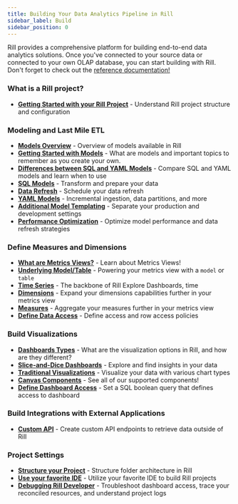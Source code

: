```yaml
---
title: Building Your Data Analytics Pipeline in Rill
sidebar_label: Build
sidebar_position: 0
---
```


Rill provides a comprehensive platform for building end-to-end data analytics solutions. Once you've connected to your source data or connected to your own OLAP database, you can start building with Rill. Don't forget to check out the [reference documentation!](/reference/project-files)

### What is a Rill project?
- [**Getting Started with your Rill Project**](/build/getting-started) - Understand Rill project structure and configuration

### Modeling and Last Mile ETL
- [**Models Overview**](/build/models) - Overview of models available in Rill
- [**Getting Started with Models**](/build/models/models-101) - What are models and important topics to remember as you create your own.
- [**Differences between SQL and YAML Models**](/build/models/model-differences) - Compare SQL and YAML models and learn when to use 
- [**SQL Models**](/build/models/sql-models) - Transform and prepare your data
- [**Data Refresh**](/build/models/data-refresh) - Schedule your data refresh  
- [**YAML Models**](/build/models/model-differences#yaml-models) - Incremental ingestion, data partitions, and more
- [**Additional Model Templating**](/build/models/templating) - Separate your production and development settings 
- [**Performance Optimization**](/build/models/performance) - Optimize model performance and data refresh strategies

### Define Measures and Dimensions
- [**What are Metrics Views?**](/build/metrics-view/what-are-metrics-views) - Learn about Metrics Views!
- [**Underlying Model/Table**](/build/metrics-view/underlying-model) - Powering your metrics view with a `model` or `table`
- [**Time Series**](/build/metrics-view/time-series) - The backbone of Rill Explore Dashboards, time
- [**Dimensions**](/build/metrics-view/dimensions) - Expand your dimensions capabilities further in your metrics view
- [**Measures**](/build/metrics-view/measures) - Aggregate your measures further in your metrics view
- [**Define Data Access**](/build/metrics-view/security) - Define access and row access policies

### Build Visualizations
- [**Dashboards Types**](/build/dashboards/dashboards-101) - What are the visualization options in Rill, and how are they different?
- [**Slice-and-Dice Dashboards**](/build/dashboards/explore) - Explore and find insights in your data
- [**Traditional Visualizations**](/build/dashboards/canvas) - Visualize your data with various chart types
- [**Canvas Components**](/build/dashboards/canvas-widgets) - See all of our supported components!
- [**Define Dashboard Access**](/build/dashboards/customization#define-dashboard-access) - Set a SQL boolean query that defines access to dashboard

### Build Integrations with External Applications
- [**Custom API**](/build/custom-apis) - Create custom API endpoints to retrieve data outside of Rill

### Project Settings

- [**Structure your Project**](/build/structure) - Structure folder architecture in Rill
- [**Use your favorite IDE**](/build/ide) - Utilize your favorite IDE to build Rill projects
- [**Debugging Rill Developer**](/build/debugging/trace-viewer) - Troubleshoot dashboard access, trace your reconciled resources, and understand project logs  